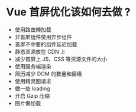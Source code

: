 # Vue 首屏优化该如何去做 ?

<article-info/>

- 使用路由懒加载
- 非首屏组件使用异步组件
- 首屏不中要的组件延迟加载
- 静态资源放在 CDN 上
- 减少首屏上 JS、CSS 等资源文件的大小
- 使用服务端渲染
- 简历减少 DOM 的数量和层级
- 使用精灵图请求
- 做一些 loading
- 开启 Gzip 压缩
- 图片懒加载
